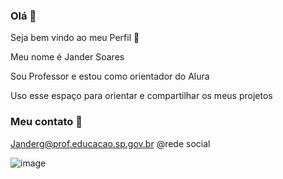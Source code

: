 ### Olá 👋
Seja bem vindo ao meu Perfil 💙

Meu nome é Jander Soares

Sou Professor e estou como orientador do Alura

Uso esse espaço para orientar e compartilhar os meus projetos

### Meu contato 📧

Janderg@prof.educacao.sp.gov.br
@rede social


![image](https://github.com/ProfessorJander/ProfessorJander/assets/171628469/48b80e12-b539-4bf0-bf92-6df9557d651c)

